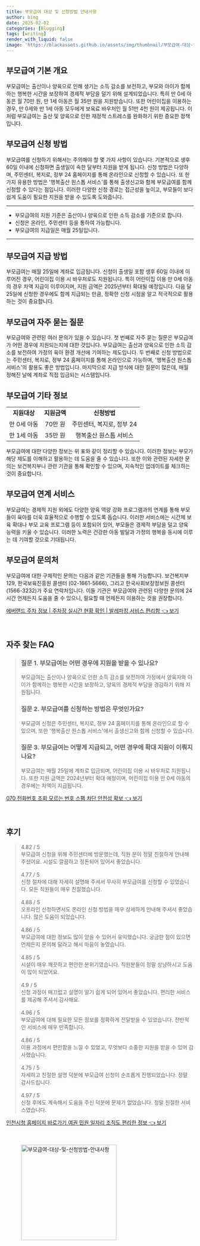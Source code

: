 ```yaml
---
title: 부모급여 대상 및 신청방법 안내사항
author: bing
date: 2025-02-02
categories: [Blogging]
tags: [writing]
render_with_liquid: false
image: 'https://blackassets.github.io/assets/img/thumbnail/부모급여-대상-및-신청방법-안내사항.webp'
---
```



<h2 id='부모급여_기본개요'>부모급여 기본 개요</h2>

<p>부모급여는 출산이나 양육으로 인해 생기는 소득 감소를 보전하고, 부모와 아이가 함께하는 행복한 시간을 보장하여 경제적 부담을 덜기 위해 설계되었습니다. 특히 만 0세 아동은 월 70만 원, 만 1세 아동은 월 35만 원을 지원받습니다. 또한 어린이집을 이용하는 경우, 만 0세와 만 1세 아동 모두에게 보육료 바우처인 월 51만 4천 원이 제공됩니다. 이처럼 부모급여는 출산 및 양육으로 인한 재정적 스트레스를 완화하기 위한 중요한 정책입니다.</p>

<h2 id='부모급여_신청방법'>부모급여 신청 방법</h2>

<p>부모급여를 신청하기 위해서는 주의해야 할 몇 가지 사항이 있습니다. 기본적으로 생후 60일 이내에 신청하면 출생일이 속한 달부터 지원을 받게 됩니다. 신청 방법은 다양하며, 주민센터, 복지로, 정부 24 홈페이지를 통해 온라인으로 신청할 수 있습니다. 또 한 가지 유용한 방법은 '행복출산 원스톱 서비스'를 통해 출생신고와 함께 부모급여를 함께 신청할 수 있다는 점입니다. 이러한 다양한 신청 경로는 접근성을 높이고, 부모들이 보다 쉽게 도움이 필요한 지원을 받을 수 있도록 도와줍니다.</p>

<hr />

<ul>
    <li>부모급여의 지원 기준은 출산이나 양육으로 인한 소득 감소를 기준으로 합니다.</li>
    <li>신청은 온라인, 주민센터 등을 통하여 가능합니다.</li>
    <li>부모급여의 지급일은 매월 25일입니다.</li>
</ul>

<hr />

<h2 id='부모급여_지급방법'>부모급여 지급 방법</h2>

<p>부모급여는 매월 25일에 계좌로 입금됩니다. 신청이 출생일 포함 생후 60일 이내에 이루어진 경우, 어린이집 이용 시 바우처로도 지원됩니다. 특히 어린이집 이용 만 0세 아동의 경우 차액 지급이 이루어지며, 지원 금액은 2025년부터 확대될 예정입니다. 다음 달 25일에 신청한 경우에도 함께 지급되는 만큼, 정확한 신청 시점을 알고 적극적으로 활용하는 것이 중요합니다.</p>

<h2 id='부모급여_자주묻는질문'>부모급여 자주 묻는 질문</h2>

<p>부모급여와 관련된 여러 문의가 있을 수 있습니다. 첫 번째로 자주 묻는 질문은 부모급여가 어떤 경우에 지원되는지에 대한 것입니다. 부모급여는 출산과 양육으로 인한 소득 감소를 보전하여 가정의 육아 환경 개선에 기여하는 제도입니다. 두 번째로 신청 방법으로는 주민센터, 복지로, 정부 24 홈페이지를 통해 온라인으로 가능하며, '행복출산 원스톱 서비스'의 활용도 좋은 방법입니다. 마지막으로 지급 방식에 대한 질문이 많은데, 매월 정해진 날에 계좌로 직접 입금되는 시스템입니다.</p>

<h2 id='부모급여_기타정보'>부모급여 기타 정보</h2>

<table>
    <tr>
        <td style="text-align: center; height: 17px;"><b>지원대상</b></td>
        <td style="text-align: center; height: 17px;"><b>지원금액</b></td>
        <td style="text-align: center; height: 17px;"><b>신청방법</b></td>
    </tr>
    <tr>
        <td style="text-align: center; height: 17px;">만 0세 아동</td>
        <td style="text-align: center; height: 17px;">70만 원</td>
        <td style="text-align: center; height: 17px;">주민센터, 복지로, 정부 24</td>
    </tr>
    <tr>
        <td style="text-align: center; height: 17px;">만 1세 아동</td>
        <td style="text-align: center; height: 17px;">35만 원</td>
        <td style="text-align: center; height: 17px;">행복출산 원스톱 서비스</td>
    </tr>
</table>

<p>부모급여에 대한 다양한 정보는 위 표와 같이 정리할 수 있습니다. 이러한 정보는 부모가 해당 제도를 이해하고 활용하는 데 도움을 줄 수 있습니다. 또한 이와 관련된 자세한 문의는 보건복지부나 관련 기관을 통해 확인할 수 있으며, 지속적인 업데이트를 체크하는 것이 중요합니다.</p>

<h2 id='부모급여_연계서비스'>부모급여 연계 서비스</h2>

<p>부모급여는 경제적 지원 외에도 다양한 양육 역량 강화 프로그램과의 연계를 통해 부모들이 육아를 더욱 효율적으로 수행할 수 있도록 돕습니다. 이러한 서비스에는 시간제 보육 확대나 부모 교육 프로그램 등이 포함되어 있어, 부모들은 경제적 부담을 덜고 양육 능력을 키울 수 있습니다. 이러한 노력은 건강한 아동 발달과 가정의 행복을 동시에 이루는 데 기여할 것으로 기대됩니다.</p>

<h2 id='부모급여_문의처'>부모급여 문의처</h2>

<p>부모급여에 대한 구체적인 문의는 다음과 같은 기관들을 통해 가능합니다. 보건복지부 129, 한국보육진흥원 콜센터 (02-1661-5666), 그리고 한국사회보장정보원 콜센터 (1566-3232)가 주요 연락처입니다. 이들 기관은 부모급여와 관련된 다양한 문의에 24시간 언제든지 도움을 줄 수 있으니, 필요할 때 언제든지 이용하는 것을 권장합니다.</p>


<p><a class="click-button" title="에버랜드 주차 정보 | 주차장 실시간 현황 확인 | 발레파킹 서비스 편리함" href="https://blackassets.github.io/posts/%EC%97%90%EB%B2%84%EB%9E%9C%EB%93%9C-%EC%A3%BC%EC%B0%A8-%EC%A0%95%EB%B3%B4-%EC%A3%BC%EC%B0%A8%EC%9E%A5-%EC%8B%A4%EC%8B%9C%EA%B0%84-%ED%98%84%ED%99%A9-%ED%99%95%EC%9D%B8-%EB%B0%9C%EB%A0%88%ED%8C%8C%ED%82%B9-%EC%84%9C%EB%B9%84%EC%8A%A4-%ED%8E%B8%EB%A6%AC%ED%95%A8/" rel="dofollow">에버랜드 주차 정보 | 주차장 실시간 현황 확인 | 발레파킹 서비스 편리함 👈 보기</a></p><br>
<h2 id='자주_찾는_FAQ'>자주 찾는 FAQ</h2>
<div itemscope="" itemtype="https://schema.org/FAQPage"> 
<blockquote> 
<div itemscope="" itemprop="mainEntity" itemtype="https://schema.org/Question"> 
<h3 itemprop="name">질문 1. 부모급여는 어떤 경우에 지원을 받을 수 있나요?</h3> 
<div itemscope="" itemprop="acceptedAnswer" itemtype="https://schema.org/Answer"> 
<span itemprop="text"> 
<p>부모급여는 출산이나 양육으로 인한 소득 감소를 보전하여 가정에서 양육자와 아이가 함께하는 행복한 시간을 보장하고, 양육의 경제적 부담을 경감하기 위해 지원됩니다.</p> 
</span> 
</div> 
</div> 

<div itemscope="" itemprop="mainEntity" itemtype="https://schema.org/Question"> 
<h3 itemprop="name">질문 2. 부모급여를 신청하는 방법은 무엇인가요?</h3> 
<div itemscope="" itemprop="acceptedAnswer" itemtype="https://schema.org/Answer"> 
<span itemprop="text"> 
<p>부모급여 신청은 주민센터, 복지로, 정부 24 홈페이지를 통해 온라인으로 할 수 있으며, 또한 '행복출산 원스톱 서비스'에서 출생신고와 함께 신청할 수 있습니다.</p> 
</span> 
</div> 
</div> 

<div itemscope="" itemprop="mainEntity" itemtype="https://schema.org/Question"> 
<h3 itemprop="name">질문 3. 부모급여는 어떻게 지급되고, 어떤 경우에 확대 지원이 이뤄지나요?</h3> 
<div itemscope="" itemprop="acceptedAnswer" itemtype="https://schema.org/Answer"> 
<span itemprop="text"> 
<p>부모급여는 매월 25일에 계좌로 입금되며, 어린이집 이용 시 바우처로 지원됩니다. 또한 지원 금액은 2024년부터 확대 예정이며, 어린이집 이용 만 0세 아동의 경우에는 차액이 지급됩니다.</p> 
</span> 
</div> 
</div> 
</blockquote> 
</div>
<p><a class="click-button" title="070 전화번호 조회 모르는 번호 스팸 차단 안전성 확보" href="https://blackassets.github.io/posts/070-%EC%A0%84%ED%99%94%EB%B2%88%ED%98%B8-%EC%A1%B0%ED%9A%8C-%EB%AA%A8%EB%A5%B4%EB%8A%94-%EB%B2%88%ED%98%B8-%EC%8A%A4%ED%8C%B8-%EC%B0%A8%EB%8B%A8-%EC%95%88%EC%A0%84%EC%84%B1-%ED%99%95%EB%B3%B4/" rel="dofollow">070 전화번호 조회 모르는 번호 스팸 차단 안전성 확보 👈 보기</a></p><br>
<h2 id='후기'>후기</h2>
<div itemscope itemtype="https://schema.org/Product">
  <blockquote>
  <div itemprop="review" itemscope itemtype="https://schema.org/Review">
      <div itemprop="reviewRating" itemscope itemtype="https://schema.org/Rating"> <span itemprop="ratingValue">4.82</span> / <span itemprop="bestRating">5</span> </div>
      <span itemprop="reviewBody">부모급여 신청을 위해 주민센터에 방문했는데, 직원 분이 정말 친절하게 안내해 주셨어요. 시설도 깔끔하고 정돈되어 있어서 좋았습니다.</span>
  </div>
  <br>
  <div itemprop="review" itemscope itemtype="https://schema.org/Review">
      <div itemprop="reviewRating" itemscope itemtype="https://schema.org/Rating"> <span itemprop="ratingValue">4.77</span> / <span itemprop="bestRating">5</span> </div>
      <span itemprop="reviewBody">신청 절차에 대해 자세히 설명해 주셔서 무사히 부모급여를 신청할 수 있었습니다. 모든 직원들이 매우 친절했습니다.</span>
  </div>
  <br>
  <div itemprop="review" itemscope itemtype="https://schema.org/Review">
      <div itemprop="reviewRating" itemscope itemtype="https://schema.org/Rating"> <span itemprop="ratingValue">4.88</span> / <span itemprop="bestRating">5</span> </div>
      <span itemprop="reviewBody">오프라인 신청하면서도 온라인 신청 방법을 매우 상세하게 안내해 주셔서 좋았습니다. 많은 도움이 되었습니다.</span>
  </div>
  <br>
  <div itemprop="review" itemscope itemtype="https://schema.org/Review">
      <div itemprop="reviewRating" itemscope itemtype="https://schema.org/Rating"> <span itemprop="ratingValue">4.86</span> / <span itemprop="bestRating">5</span> </div>
      <span itemprop="reviewBody">부모급여에 대한 정보도 많이 얻을 수 있어서 유익했습니다. 궁금한 점이 있으면 언제든지 문의해 달라고 해서 마음이 놓였습니다.</span>
  </div>
  <br>
  <div itemprop="review" itemscope itemtype="https://schema.org/Review">
      <div itemprop="reviewRating" itemscope itemtype="https://schema.org/Rating"> <span itemprop="ratingValue">4.85</span> / <span itemprop="bestRating">5</span> </div>
      <span itemprop="reviewBody">시설이 매우 깨끗하고 편안한 분위기였습니다. 직원분들이 정말 상냥하시고 도움이 많이 되었어요.</span>
  </div>
  <br>
  <div itemprop="review" itemscope itemtype="https://schema.org/Review">
      <div itemprop="reviewRating" itemscope itemtype="https://schema.org/Rating"> <span itemprop="ratingValue">4.9</span> / <span itemprop="bestRating">5</span> </div>
      <span itemprop="reviewBody">신청 과정이 매끄럽고 설명이 알기 쉽게 되어 있어서 좋았습니다. 편리한 서비스를 제공해 주셔서 감사해요.</span>
  </div>
  <br>
  <div itemprop="review" itemscope itemtype="https://schema.org/Review">
      <div itemprop="reviewRating" itemscope itemtype="https://schema.org/Rating"> <span itemprop="ratingValue">4.96</span> / <span itemprop="bestRating">5</span> </div>
      <span itemprop="reviewBody">부모급여에 대해 필요한 모든 정보를 정확하게 전달받을 수 있었습니다. 전반적인 서비스에 매우 만족합니다.</span>
  </div>
  <br>
  <div itemprop="review" itemscope itemtype="https://schema.org/Review">
      <div itemprop="reviewRating" itemscope itemtype="https://schema.org/Rating"> <span itemprop="ratingValue">4.86</span> / <span itemprop="bestRating">5</span> </div>
      <span itemprop="reviewBody">이용 과정에서 편안함을 느낄 수 있었고, 무엇보다 소중한 지원을 받을 수 있어 감사했습니다.</span>
  </div>
  <br>
  <div itemprop="review" itemscope itemtype="https://schema.org/Review">
      <div itemprop="reviewRating" itemscope itemtype="https://schema.org/Rating"> <span itemprop="ratingValue">4.75</span> / <span itemprop="bestRating">5</span> </div>
      <span itemprop="reviewBody">자세하고 친절한 설명 덕분에 부모급여 신청이 순조롭게 진행되었습니다. 정말 감사드립니다.</span>
  </div>
  <br>
  <div itemprop="review" itemscope itemtype="https://schema.org/Review">
      <div itemprop="reviewRating" itemscope itemtype="https://schema.org/Rating"> <span itemprop="ratingValue">4.97</span> / <span itemprop="bestRating">5</span> </div>
      <span itemprop="reviewBody">신청 후에도 계속해서 도움을 주신 덕분에 문제가 없었습니다. 정말 친절한 서비스였습니다.</span>
  </div>
  </blockquote>
</div>
<p><a class="click-button" title="인천시청 홈페이지 바로가기 여권 민원 일자리 조직도 편리한 정보" href="https://blackassets.github.io/posts/%EC%9D%B8%EC%B2%9C%EC%8B%9C%EC%B2%AD-%ED%99%88%ED%8E%98%EC%9D%B4%EC%A7%80-%EB%B0%94%EB%A1%9C%EA%B0%80%EA%B8%B0-%EC%97%AC%EA%B6%8C-%EB%AF%BC%EC%9B%90-%EC%9D%BC%EC%9E%90%EB%A6%AC-%EC%A1%B0%EC%A7%81%EB%8F%84-%ED%8E%B8%EB%A6%AC%ED%95%9C-%EC%A0%95%EB%B3%B4/" rel="dofollow">인천시청 홈페이지 바로가기 여권 민원 일자리 조직도 편리한 정보 👈 보기</a></p><br>
<figure class="image"><img src="https://blackassets.github.io/assets/img/thumbnail/부모급여-대상-및-신청방법-안내사항.webp" alt="부모급여-대상-및-신청방법-안내사항" width="256" height="256"></figure>